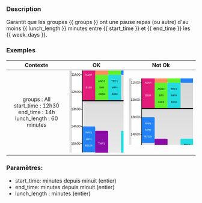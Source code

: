 ### Description
Garantit que les groupes {{ groups }} ont une pause repas (ou autre) d'au moins {{ lunch_length }} minutes
entre {{ start_time }} et {{ end_time }} les {{ week_days }}.
### Exemples
| Contexte | OK | Not Ok |
|:--:|:--:|:--:|
| groups : All <br> start_time : 12h30 <br> end_time : 14h  <br> lunch_length : 60 minutes | ![Situation autorisée](../images/ok_tutors_lunch_break.png) | ![Situation interdite](../images/forbidden_tutors_lunch_break.png)|

### Paramètres:
- start_time: minutes depuis minuit (entier)
- end_time: minutes depuis minuit (entier)
- lunch_length : minutes (entier)